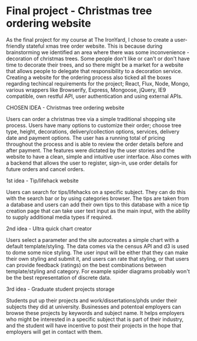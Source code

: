# Final project - Christmas tree ordering website

As the final project for my course at The IronYard, I chose to create a user-friendly stateful xmas tree order website. This is because during brainstorming we identified an area where there was some inconvenience - decoration of christmas trees. Some people don't like or can't or don't have time to decorate their trees, and so there might be a market for a website that allows people to delegate that responsibility to a decoration service. Creating a website for the ordering process also ticked all the boxes regarding techincal requirements for the project; React, Flux, Node, Mongo, various wrappers like Browserify, Express, Mongoose, jQuery, IE9 compatible, own restful API, user authentication and using external APIs.

CHOSEN IDEA - Christmas tree ordering website

Users can order a christmas tree via a simple traditional shopping site process. Users have many options to customize their order; choose tree type, height, decorations, delivery/collection options, services, delivery date and payment options. The user has a running total of pricing throughout the process and is able to review the order details before and after payment. The features were dictated by the user stories and the website to have a clean, simple and intuitive user interface. Also comes with a backend that allows the user to register, sign-in, use order details for future orders and cancel orders.

1st idea - Tip/lifehack website

Users can search for tips/lifehacks on a specific subject. They can do this with the search bar or by using categories browser. The tips are taken from a database and users can add their own tips to this database with a nice tip creation page that can take user text input as the main input, with the ability to supply additional media types if required.

2nd idea - Ultra quick chart creator

Users select a parameter and the site autocreates a simple chart with a default template/styling. The data comes via the census API and d3 is used to dome some nice styling. The user input will be either that they can make their own styling and submit it, and users can rate that styling, or that users can provide feedback (ratings) on the best combinations between template/styling and category. For example spider diagrams probably won't be the best representation of discrete data.

3rd idea - Graduate student projects storage

Students put up their projects and work/dissertations/phds under their subjects they did at university. Businesses and potentoal employers can browse these projects by keywords and subject name. It helps employers who might be interested in a specific subject that is part of their industry, and the student will have incentive to post their projects in the hope that employers will get in contact with them.
